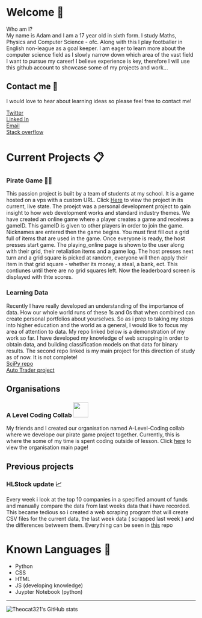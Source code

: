 # Welcome  :wave:
Who am I? <br>
My name is Adam and I am a 17 year old in sixth form. I study Maths, Physics and Computer Science - ofc. Along with this I play footballer in English non-league as a goal keeper. I am eager to learn more about the computer science field as I slowly narrow down which area of the vast field I want to pursue my career! I believe experience is key, therefore I will use this github account to showcase some of my projects and work...

## Contact me :email:
I would love to hear about learning ideas so please feel free to contact me!

[Twitter](https://twitter.com/AdamONeill_0) <br>
[Linked In](https://www.linkedin.com/in/adam-o-neill-370290213/) <br>
[Email](contact@adamoneill.info)<br>
[Stack overflow](https://stackoverflow.com/users/17199867/adam-oneill)

# Current Projects :clipboard:

### Pirate Game 🏴‍☠️

This passion project is built by a team of students at my school. It is a game hosted on a vps with a custom URL. Click [Here](https://pirategame.live/) to view the project in its current, live state. The proejct was a personal development project to gain insight to how web development works and standard industry themes. We have created an online game where a player creates a game and receives a gameID. This gameID is given to other players in order to join the game. Nicknames are entered then the game begins. You must first fill out a grid full of items that are used in the game. Once everyone is ready, the host presses start game. The playing_online page is shown to the user along with their grid, their retaliation items and a game log. The host presses next turn and a grid square is picked at random, everyone will then apply their item in that grid square - whether its money, a steal, a bank, ect. This contiunes until there are no grid squares left. Now the leaderboard screen is displayed with thte scores.

### Learning Data

Recently I have really developed an understanding of the importance of data. How our whole world runs of these 1s and 0s that when combined can create personal portfolios about yourselves. So as i prep to taking my steps into higher education and the world as a general, I would like to focus my area of attention to data. My repo linked below is a demonstration of my work so far. I have developed my knowledge of web scrapping in order to obtain data, and building classification models on that data for binary results. The second repo linked is my main project for this direction of study as of now. It is not complete!<br>
[SciPy repo](https://github.com/Theocat321/SciPy) <br>
[Auto Trader project](https://github.com/Theocat321/CarPriceClassifier)

## Organisations

### A Level Coding Collab <img src="https://user-images.githubusercontent.com/84132218/150591557-899fcee2-7184-4fbd-86a7-b3e771fe7221.png" width = 40px height = 40px)>


My friends and I created our organisation named A-Level-Coding collab where we develope our pirate game project together. Currently, this is where the some of my time is spent coding outside of lesson. Click [here](https://github.com/A-Level-Personal-Code-Collab) to view the organisation main page!

## Previous projects

### HLStock update 📈

Every week i look at the top 10 companies in a specified amount of funds and manually compare the data from last weeks data that i have recorded. This became tedious so i created a web scraping program that will create CSV files for the current data, the last week data ( scrapped last week ) and the differences betweem them. Everything can be seen in [this](https://github.com/Theocat321/HLStockUpdate) repo

# Known Languages 🧠
- Python
- CSS
- HTML
- JS (developing knowledge)
- Juypter Notebook (python)


<hr>

![Theocat321's GitHub stats](https://github-readme-stats.vercel.app/api?username=theocat321&show_icons=true&theme=radical)
<!--
**Theocat321/Theocat321** is a ✨ _special_ ✨ repository because its `README.md` (this file) appears on your GitHub profile.

Here are some ideas to get you started:

- 🔭 I’m currently working on ...
- 🌱 I’m currently learning ...
- 👯 I’m looking to collaborate on ...
- 🤔 I’m looking for help with ...
- 💬 Ask me about ...
- 📫 How to reach me: ...
- 😄 Pronouns: ...
- ⚡ Fun fact: ...
-->

